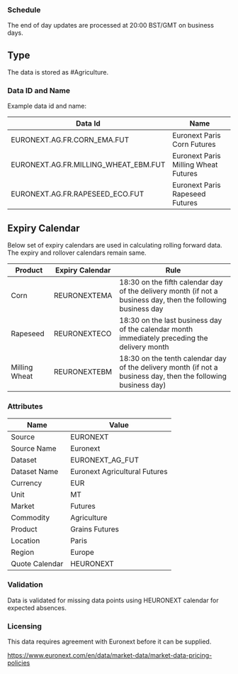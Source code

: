 ### Schedule

The end of day updates are processed at 20:00 BST/GMT on business days.

## Type

The data is stored as #Agriculture.

### Data ID and Name

Example data id and name:

|**Data Id**|**Name**|
|-|-|
|EURONEXT.AG.FR.CORN_EMA.FUT|Euronext Paris Corn Futures|
|EURONEXT.AG.FR.MILLING_WHEAT_EBM.FUT|Euronext Paris Milling Wheat Futures|
|EURONEXT.AG.FR.RAPESEED_ECO.FUT|Euronext Paris Rapeseed Futures|

## Expiry Calendar

Below set of expiry calendars are used in calculating rolling forward data. The expiry and rollover calendars remain same.

|Product|Expiry Calendar|Rule|
|-|-|-|
|Corn|REURONEXTEMA|18:30 on the fifth calendar day of the delivery month (if not a business day, then the following business day|
|Rapeseed|REURONEXTECO|18:30 on the last business day of the calendar month immediately preceding the delivery month|
|Milling Wheat|REURONEXTEBM|18:30 on the tenth calendar day of the delivery month (if not a business day, then the following business day)|

### Attributes

|Name|Value|
|-|-|
|Source|EURONEXT|
|Source Name|Euronext|
|Dataset|EURONEXT_AG_FUT|
|Dataset Name|Euronext Agricultural Futures|
|Currency|EUR|
|Unit|MT|
|Market|Futures|
|Commodity|Agriculture|
|Product|Grains Futures|
|Location|Paris|
|Region|Europe|
|Quote Calendar|HEURONEXT|

### Validation

Data is validated for missing data points using HEURONEXT calendar for expected absences.

### Licensing

This data requires agreement with Euronext before it can be supplied.

https://www.euronext.com/en/data/market-data/market-data-pricing-policies